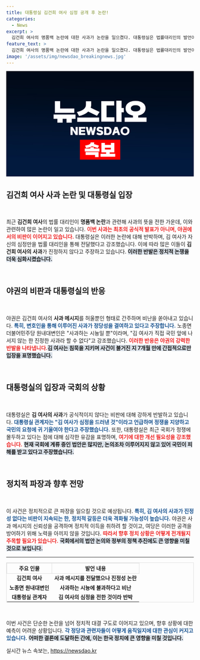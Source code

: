 ```yaml
---
title: 대통령실 김건희 여사 심정 공개 후 논란!
categories:
  - News
excerpt: >
  김건희 여사의 명품백 논란에 대한 사과가 논란을 일으켰다. 대통령실은 법률대리인의 발언이 심정을 전달한 것이라 주장하며, 야권의 비판이 이어지는 가운데 국회 정쟁에 대한 유감을 표명했다. 클릭 유도!
feature_text: >
  김건희 여사의 명품백 논란에 대한 사과가 논란을 일으켰다. 대통령실은 법률대리인의 발언이 심정을 전달한 것이라 주장하며, 야권의 비판이 이어지는 가운데 국회 정쟁에 대한 유감을 표명했다. 클릭 유도!
image: '/assets/img/newsdao_breakingnews.jpg'
---
```


<p><img src="/assets/img/newsdao_breakingnews.jpg" alt="cryptoinkorea 속보" /></p>

<h2 data-ke-size="size26">김건희 여사 사과 논란 및 대통령실 입장</h2>

<p data-ke-size="size16">&nbsp;</p>

<p>최근 <strong>김건희 여사</strong>의 법률 대리인이 <strong>명품백 논란</strong>과 관련해 사과의 뜻을 전한 가운데, 이와 관련하여 많은 논란이 일고 있습니다. <b><span style="color: #ee2323;">이번 사과는 최초의 공식적 발표가 아니며, 야권에서의 비판이 이어지고 있습니다.</span></b> 대통령실은 이러한 논란에 대해 반박하며, 김 여사가 자신의 심정만을 법률 대리인을 통해 전달했다고 강조했습니다. 이에 따라 많은 이들이 <strong>김건희 여사의 사과</strong>가 진정하지 않다고 주장하고 있습니다. <b><span style="background-color: #21538527;">이러한 반발은 정치적 논쟁을 더욱 심화시켰습니다.</span></b></p>

<p data-ke-size="size16">&nbsp;</p>

<h2>야권의 비판과 대통령실의 반응</h2>

<p data-ke-size="size16">&nbsp;</p>

<p>야권은 김건희 여사의 <strong>사과 메시지</strong>를 허울뿐인 형태로 간주하며 비난을 쏟아내고 있습니다. <b><span style="color: #1a5490;">특히, 변호인을 통해 이루어진 사과가 정당성을 결여하고 있다고 주장합니다.</span></b> 노종면 더불어민주당 원내대변인은 "사과하는 시늉일 뿐"이라며, "김 여사가 직접 국민 앞에 나서지 않는 한 진정한 사과라 할 수 없다"고 강조했습니다. <b><span style="color: #ee2323;">이러한 반응은 야권의 강력한 반발을 나타냅니다.</span></b><b><span style="background-color: #21538527;">김 여사는 침묵을 지키며 사건이 불거진 지 7개월 만에 간접적으로만 입장을 표명했습니다.</span></b></p>

<p data-ke-size="size16">&nbsp;</p>

<h2>대통령실의 입장과 국회의 상황</h2>

<p data-ke-size="size16">&nbsp;</p>

<p>대통령실은 <strong>김 여사의 사과</strong>가 공식적이지 않다는 비판에 대해 강하게 반발하고 있습니다. <b><span style="color: #1a5490;">대통령실 관계자는 "김 여사가 심정을 드러낸 것"이라고 언급하며 정쟁을 지양하고 국민의 요청에 귀 기울여야 한다고 주장했습니다.</span></b> 또한, 대통령실은 최근 국회가 정쟁에 몰두하고 있다는 점에 대해 심각한 유감을 표명하며, <b><span style="color: #ee2323;">여기에 대한 개선 필요성을 강조했습니다.</span></b> <b><span style="background-color: #21538527;">현재 국회에 계류 중인 법안은 많지만, 논의조차 이루어지지 않고 있어 국민이 피해를 받고 있다고 주장했습니다.</span></b></p>

<p data-ke-size="size16">&nbsp;</p>

<h2>정치적 파장과 향후 전망</h2>

<p data-ke-size="size16">&nbsp;</p>

<p>이 사건은 정치적으로 큰 파장을 일으킬 것으로 예상됩니다. <b><span style="color: #1a5490;">특히, 김 여사의 사과가 진정성 없다는 비판이 지속되는 한, 정치적 갈등은 더욱 격화될 가능성이 높습니다.</span></b> 야권은 사과 메시지의 신뢰성을 공격하며 정치적 이득을 취하려 할 것이고, 여당은 이러한 공격을 방어하기 위해 노력을 아끼지 않을 것입니다. <b><span style="color: #ee2323;">따라서 향후 정치 상황은 어떻게 전개될지 주목할 필요가 있습니다.</span></b> <b><span style="background-color: #21538527;">국회에서의 법안 논의와 정부의 정책 추진에도 큰 영향을 미칠 것으로 보입니다.</span></b></p>

<hr>

<table style="width: 100%; border-collapse: collapse; border: 1px solid #ddd;">
  <thead>
    <tr>
      <th style="text-align: center; border: 1px solid #ddd;">주요 인물</th>
      <th style="text-align: center; border: 1px solid #ddd;">발언 내용</th>
    </tr>
  </thead>
  <tbody>
    <tr>
      <td style="text-align: center; height: 17px;"><b>김건희 여사</b></td>
      <td style="text-align: center; height: 17px;"><b>사과 메시지를 전달했으나 진정성 논란</b></td>
    </tr>
    <tr>
      <td style="text-align: center; height: 17px;"><b>노종면 원내대변인</b></td>
      <td style="text-align: center; height: 17px;"><b>사과하는 시늉에 불과하다고 비난</b></td>
    </tr>
    <tr>
      <td style="text-align: center; height: 17px;"><b>대통령실 관계자</b></td>
      <td style="text-align: center; height: 17px;"><b>김 여사의 심정을 전한 것이라 반박</b></td>
    </tr>
  </tbody>
</table>

<p data-ke-size="size16">&nbsp;</p>

<p>이번 사건은 단순한 논란을 넘어 정치적 대결 구도로 이어지고 있으며, 향후 상황에 대한 예측이 어려운 상황입니다. <b><span style="color: #1a5490;">각 정당과 관련자들이 어떻게 움직일지에 대한 관심이 커지고 있습니다.</span></b> <b><span style="background-color: #21538527;">어떠한 결론에 도달하든 간에, 이는 한국 정치에 큰 영향을 미칠 것입니다.</span></b></p>
실시간 뉴스 속보는, <a href="https://newsdao.kr" rel="dofollow">https://newsdao.kr</a>


